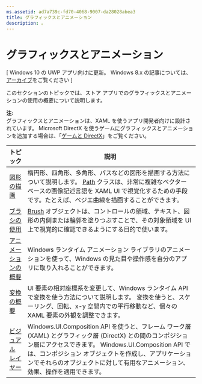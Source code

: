 ```yaml
---
ms.assetid: ad7a739c-fd70-4068-9007-da28028abea3
title: グラフィックスとアニメーション
description: 。
---
```

# グラフィックスとアニメーション

\[ Windows 10 の UWP アプリ向けに更新。 Windows 8.x の記事については、[アーカイブ](http://go.microsoft.com/fwlink/p/?linkid=619132)をご覧ください \]

このセクションのトピックでは、ストア アプリでのグラフィックスとアニメーションの使用の概要について説明します。

**注:**  
グラフィックスとアニメーションは、XAML を使うアプリ開発者向けに設計されています。 Microsoft DirectX を使うゲームにグラフィックスとアニメーションを追加する場合は、「[ゲームと DirectX](https://msdn.microsoft.com/library/windows/apps/Mt228375)」をご覧ください。

 

| トピック | 説明 |
|-------|-------------|
| [図形の描画](drawing-shapes.md) | 楕円形、四角形、多角形、パスなどの図形を描画する方法について説明します。 [Path](https://msdn.microsoft.com/library/windows/apps/BR243355) クラスは、非常に複雑なベクター ベースの画像記述言語を XAML UI で視覚化するための手段です。たとえば、ベジエ曲線を描画することができます。 |
| [ブラシの使用](using-brushes.md) | [Brush](https://msdn.microsoft.com/library/windows/apps/BR228076) オブジェクトは、コントロールの領域、テキスト、図形の内側または輪郭を塗りつぶすことで、その対象領域を UI 上で視覚的に確認できるようにする目的で使います。 |
| [アニメーションの概要](animations-overview.md) | Windows ランタイム アニメーション ライブラリのアニメーションを使って、Windows の見た目や操作感を自分のアプリに取り入れることができます。 |
| [変換の概要](transforms-overview.md)  | UI 要素の相対座標系を変更して、Windows ランタイム API で変換を使う方法について説明します。 変換を使うと、スケーリング、回転、x-y 空間内での平行移動など、個々の XAML 要素の外観を調整できます。 |
| [ビジュアル レイヤー](visual-layer.md) | Windows.UI.Composition API を使うと、フレーム ワーク層 (XAML) とグラフィック層 (DirectX) との間のコンポジション層にアクセスできます。 Windows.UI.Composition API では、コンポジション オブジェクトを作成し、アプリケーションでそれらのオブジェクトに対して有用なアニメーション、効果、操作を適用できます。 |

 

 

 






<!--HONumber=Mar16_HO1-->


